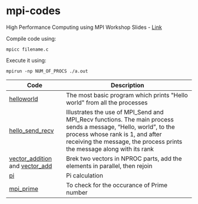 # mpi-codes

High Performance Computing using MPI Workshop Slides - [Link](https://www.slideshare.net/ankitmahato/hpc-workshop)

Compile code using:
```
mpicc filename.c
```

Execute it using:
```
mpirun -np NUM_OF_PROCS ./a.out
```

| Code | Description |
|--|--|
| [helloworld](https://github.com/animator/mpi-codes/blob/main/helloworld.c) | The most basic program which prints "Hello world" from all the processes |
| [hello_send_recv](https://github.com/animator/mpi-codes/blob/main/hello_send_recv.c) | Illustrates the use of MPI_Send and MPI_Recv functions. The main process sends a message, “Hello, world”, to the process whose rank is 1, and after receiving the message, the process prints the message along with its rank |
| [vector_addition](https://github.com/animator/mpi-codes/blob/main/vector_addition.c) and [vector_add](https://github.com/animator/mpi-codes/blob/main/vector_add.c) | Brek two vectors in NPROC parts, add the elements in parallel, then rejoin |
| [pi](https://github.com/animator/mpi-codes/blob/main/pi.c) | Pi calculation |
| [mpi_prime](https://github.com/animator/mpi-codes/blob/main/mpi_prime.c) | To check for the occurance of Prime number |
